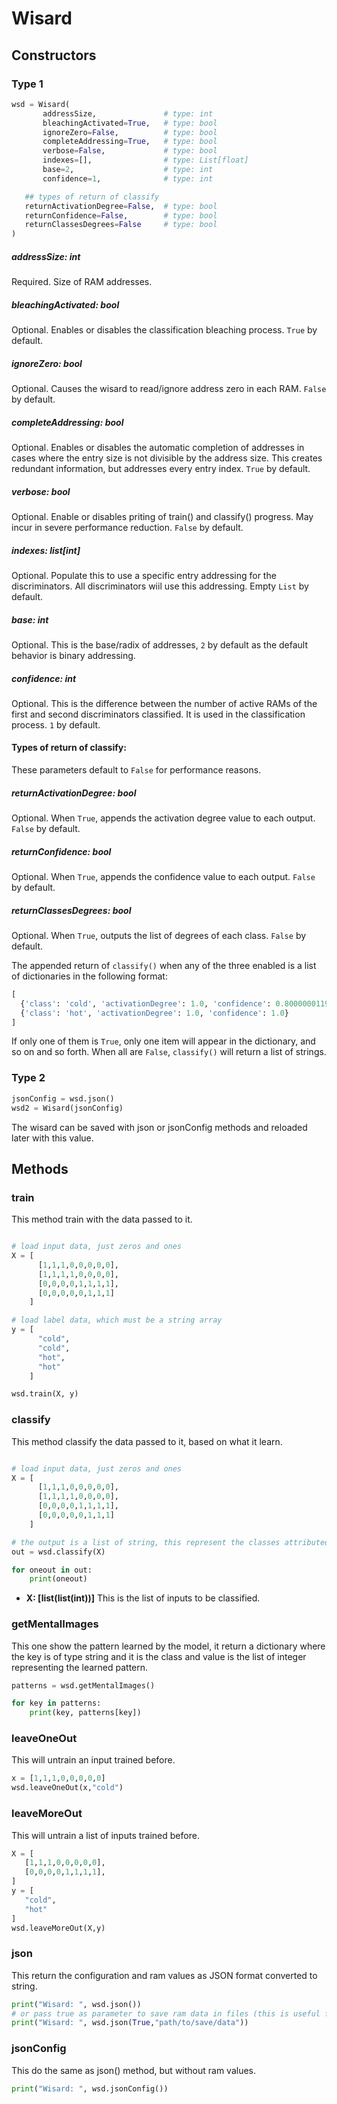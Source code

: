 # Wisard
## Constructors
### Type 1
```python
wsd = Wisard(
       addressSize,               # type: int
       bleachingActivated=True,   # type: bool
       ignoreZero=False,          # type: bool
       completeAddressing=True,   # type: bool
       verbose=False,             # type: bool
       indexes=[],                # type: List[float]
       base=2,                    # type: int
       confidence=1,              # type: int

   ## types of return of classify
   returnActivationDegree=False,  # type: bool
   returnConfidence=False,        # type: bool
   returnClassesDegrees=False     # type: bool
)
```
##### addressSize: int 
Required. Size of RAM addresses.
##### bleachingActivated: bool 
Optional. Enables or disables the classification bleaching process. `True` by default.
##### ignoreZero: bool 
Optional. Causes the wisard to read/ignore address zero in each RAM. `False` by default.
##### completeAddressing: bool 
Optional. Enables or disables the automatic completion of addresses in cases where the entry size is not divisible by the address size. This creates redundant information, but addresses every entry index. `True` by default.
##### verbose: bool 
Optional. Enable or disables priting of train() and classify() progress. May incur in severe performance reduction. `False` by default.
##### indexes: list[int] 
Optional. Populate this to use a specific entry addressing for the discriminators. All discriminators wiil use this addressing. Empty `List` by default.
##### base: int 
Optional. This is the base/radix of addresses, `2` by default as the default behavior is binary addressing.
##### confidence: int 
Optional. This is the difference between the number of active RAMs of the first and second discriminators classified. It is used in the classification process. `1` by default.

#### Types of return of classify:
These parameters default to `False` for performance reasons.
##### returnActivationDegree: bool
Optional. When `True`, appends the activation degree value to each output. `False` by default.
##### returnConfidence: bool
Optional. When `True`, appends the confidence value to each output. `False` by default.
##### returnClassesDegrees: bool
Optional. When `True`, outputs the list of degrees of each class. `False` by default.

The appended return of `classify()` when any of the three enabled is a list of dictionaries in the following format:
```python
[
  {'class': 'cold', 'activationDegree': 1.0, 'confidence': 0.800000011920929},
  {'class': 'hot', 'activationDegree': 1.0, 'confidence': 1.0}
]
```
If only one of them is `True`, only one item will appear in the dictionary, and so on and so forth.
When all are `False`, `classify()` will return a list of strings.

### Type 2
```python
jsonConfig = wsd.json()
wsd2 = Wisard(jsonConfig)
```
The wisard can be saved with json or jsonConfig methods and reloaded later with this value.

## Methods
### train
This method train with the data passed to it.
```python

# load input data, just zeros and ones  
X = [
      [1,1,1,0,0,0,0,0],
      [1,1,1,1,0,0,0,0],
      [0,0,0,0,1,1,1,1],
      [0,0,0,0,0,1,1,1]
    ]

# load label data, which must be a string array
y = [
      "cold",
      "cold",
      "hot",
      "hot"
    ]

wsd.train(X, y)
```
### classify
This method classify the data passed to it, based on what it learn.
```python

# load input data, just zeros and ones  
X = [
      [1,1,1,0,0,0,0,0],
      [1,1,1,1,0,0,0,0],
      [0,0,0,0,1,1,1,1],
      [0,0,0,0,0,1,1,1]
    ]

# the output is a list of string, this represent the classes attributed to each input
out = wsd.classify(X)

for oneout in out:
    print(oneout)
```
- **X: [list(list(int))]** This is the list of inputs to be classified.

### getMentalImages
This one show the pattern learned by the model, it return a dictionary where the key is of type string and it is the class and value is the list of integer representing the learned pattern.
```python
patterns = wsd.getMentalImages()

for key in patterns:
    print(key, patterns[key])

```

### leaveOneOut
This will untrain an input trained before.
```python
x = [1,1,1,0,0,0,0,0]
wsd.leaveOneOut(x,"cold")
```

### leaveMoreOut
This will untrain a list of inputs trained before.
```python
X = [
   [1,1,1,0,0,0,0,0],
   [0,0,0,0,1,1,1,1],
]
y = [
   "cold",
   "hot"
]
wsd.leaveMoreOut(X,y)
```

### json
This return the configuration and ram values as JSON format converted to string.
```python
print("Wisard: ", wsd.json())
# or pass true as parameter to save ram data in files (this is useful for huge rams)
print("Wisard: ", wsd.json(True,"path/to/save/data"))
```

### jsonConfig
This do the same as json() method, but without ram values.
```python
print("Wisard: ", wsd.jsonConfig())
```
